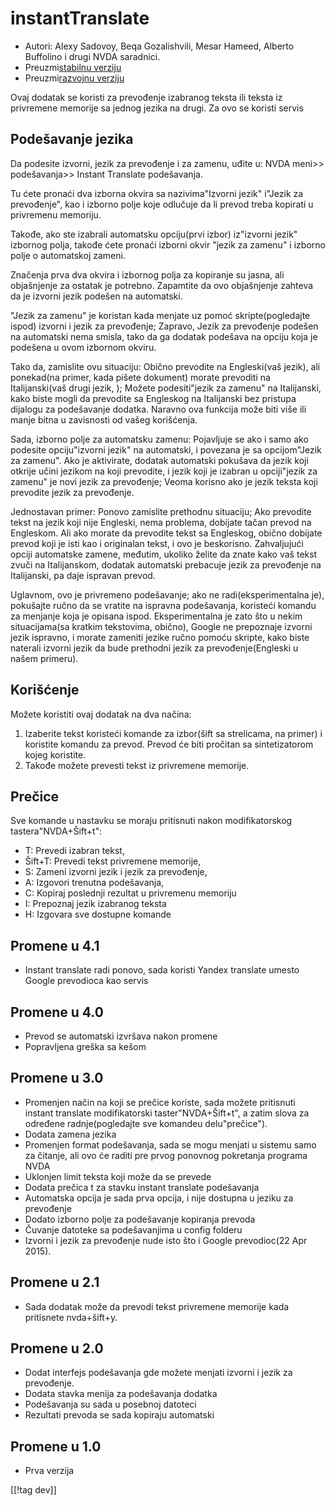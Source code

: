 # instantTranslate #

* Autori: Alexy Sadovoy, Beqa Gozalishvili, Mesar Hameed, Alberto Buffolino
  i drugi NVDA saradnici.
* Preuzmi[stabilnu verziju][1]
* Preuzmi[razvojnu verziju][2]

Ovaj dodatak se koristi za prevođenje izabranog teksta ili teksta iz
privremene memorije sa jednog jezika na drugi. Za ovo se koristi servis

## Podešavanje jezika ##
Da podesite izvorni, jezik za prevođenje i za zamenu, uđite u: NVDA meni>> podešavanja>> Instant Translate podešavanja.

Tu ćete pronaći dva izborna okvira sa nazivima"Izvorni jezik" i"Jezik za
prevođenje", kao i izborno polje koje odlučuje da li prevod treba kopirati u
privremenu memoriju.

Takođe, ako ste izabrali automatsku opciju(prvi izbor) iz"izvorni jezik"
izbornog polja, takođe ćete pronaći izborni okvir "jezik za zamenu" i
izborno polje o automatskoj zameni.

Značenja prva dva okvira i izbornog polja za kopiranje su jasna, ali
objašnjenje za ostatak je potrebno. Zapamtite da ovo objašnjenje zahteva da
je izvorni jezik podešen na automatski.

"Jezik za zamenu" je koristan kada menjate uz pomoć skripte(pogledajte
ispod) izvorni i jezik za prevođenje; Zapravo, Jezik za prevođenje podešen
na automatski nema smisla, tako da ga dodatak podešava na opciju koja je
podešena u ovom izbornom okviru.

Tako da, zamislite ovu situaciju: Obično prevodite na Engleski(vaš jezik),
ali ponekad(na primer, kada pišete dokument) morate prevoditi na
Italijanski(vaš drugi jezik, ); Možete podesiti"jezik za zamenu" na
Italijanski, kako biste mogli da prevodite sa Engleskog na Italijanski bez
pristupa dijalogu za podešavanje dodatka. Naravno ova funkcija može biti
više ili manje bitna u zavisnosti od vašeg korišćenja.

Sada, izborno polje za automatsku zamenu: Pojavljuje se ako i samo ako
podesite opciju"izvorni jezik" na automatski, i povezana je sa opcijom"Jezik
za zamenu". Ako je aktivirate, dodatak automatski pokušava da jezik koji
otkrije učini jezikom na koji prevodite, i jezik koji je izabran u
opciji"jezik za zamenu" je novi jezik za prevođenje; Veoma korisno ako je
jezik teksta koji prevodite jezik za prevođenje.

Jednostavan primer: Ponovo zamislite prethodnu situaciju; Ako prevodite
tekst na jezik koji nije Engleski, nema problema, dobijate tačan prevod na
Engleskom. Ali ako morate da prevodite tekst sa Engleskog, obično dobijate
prevod koji je isti kao i originalan tekst, i ovo je
beskorisno. Zahvaljujući opciji automatske zamene, međutim, ukoliko želite
da znate kako vaš tekst zvuči na Italijanskom, dodatak automatski prebacuje
jezik za prevođenje na Italijanski, pa daje ispravan prevod.

Uglavnom, ovo je privremeno podešavanje; ako ne radi(eksperimentalna je),
pokušajte ručno da se vratite na ispravna podešavanja, koristeći komandu za
menjanje koja je opisana ispod. Eksperimentalna je zato što u nekim
situacijama(sa kratkim tekstovima, obično), Google ne prepoznaje izvorni
jezik ispravno, i morate zameniti jezike ručno pomoću skripte, kako biste
naterali izvorni jezik da bude prethodni jezik za prevođenje(Engleski u
našem primeru).

## Korišćenje ##
Možete koristiti ovaj dodatak na dva načina:

1. Izaberite tekst koristeći komande za izbor(šift sa strelicama, na primer)
   i koristite komandu za prevod. Prevod će biti pročitan sa sintetizatorom
   kojeg koristite.
2. Takođe možete prevesti tekst iz privremene memorije.

## Prečice ##
Sve komande u nastavku se moraju pritisnuti nakon modifikatorskog
tastera"NVDA+Šift+t":

* T: Prevedi izabran tekst,
* Šift+T: Prevedi tekst privremene memorije,
* S: Zameni izvorni jezik i jezik za prevođenje,
* A: Izgovori trenutna podešavanja,
* C: Kopiraj poslednji rezultat u privremenu memoriju
* I: Prepoznaj jezik izabranog teksta
* H: Izgovara sve dostupne komande

## Promene u 4.1 ##
* Instant translate radi ponovo, sada koristi Yandex translate umesto Google
  prevodioca kao servis

## Promene u 4.0 ##
* Prevod se automatski izvršava nakon promene
* Popravljena greška sa kešom

## Promene u 3.0 ##
* Promenjen način na koji se prečice koriste, sada možete pritisnuti instant
  translate modifikatorski taster"NVDA+Šift+t", a zatim slova za određene
  radnje(pogledajte sve komandeu delu"prečice").
* Dodata zamena jezika
* Promenjen format podešavanja, sada se mogu menjati u sistemu samo za
  čitanje, ali ovo će raditi pre prvog ponovnog pokretanja programa NVDA
* Uklonjen limit teksta koji može da se prevede
* Dodata prečica t za stavku instant translate podešavanja
* Automatska opcija je sada prva opcija, i nije dostupna u jeziku za
  prevođenje
* Dodato izborno polje za podešavanje kopiranja prevoda
* Čuvanje datoteke sa podešavanjima u config folderu
* Izvorni i jezik za prevođenje nude isto što i Google prevodioc(22 Apr
  2015).


## Promene u 2.1 ##
* Sada dodatak može da prevodi tekst privremene memorije kada pritisnete
  nvda+šift+y.

## Promene u 2.0 ##
* Dodat interfejs podešavanja gde možete menjati izvorni i jezik za
  prevođenje.
* Dodata stavka menija za podešavanja dodatka
* Podešavanja su sada u posebnoj datoteci
* Rezultati prevoda se sada kopiraju automatski

## Promene u 1.0 ##
* Prva verzija


[[!tag dev]]

[1]: https://addons.nvda-project.org/files/get.php?file=it

[2]: https://addons.nvda-project.org/files/get.php?file=it-dev
